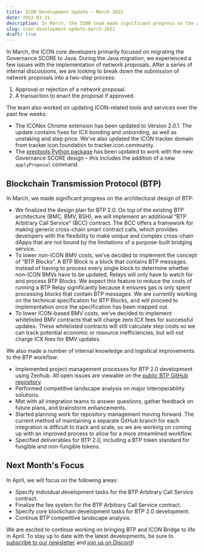 ```yaml
---
title: ICON Development Update – March 2022
date: 2022-03-31
description: In March, the ICON team made significant progress on the architectural design of BTP and updates to the ICON Governance SCORE.
slug: icon-development-update-march-2022
draft: true
---
```


In March, the ICON core developers primarily focused on migrating the Governance SCORE to Java. During the Java migration, we experienced a few issues with the implementation of network proposals. After a series of internal discussions, we are looking to break down the submission of network proposals into a two-step process:

1. Approval or rejection of a network proposal.
2. A transaction to enact the proposal if approved.

The team also worked on updating ICON-related tools and services over the past few weeks:

* The ICONex Chrome extension has been updated to Version 2.0.1. The update contains fixes for ICX bonding and unbonding, as well as unstaking and step price. We’ve also updated the ICON tracker domain from tracker.icon.foundation to tracker.icon.community.
* The [preptools Python package](https://pypi.org/project/preptools/) has been updated to work with the new Governance SCORE design – this includes the addition of a new `applyProposal` command.

## Blockchain Transmission Protocol (BTP)

In March, we made significant progress on the architectural design of BTP:

* We finalized the design plan for BTP 2.0. On top of the existing BTP architecture (BMC, BMV, BSH), we will implement an additional “BTP Arbitrary Call Service” (BCC) contract. The BCC offers a framework for making generic cross-chain smart contract calls, which provides developers with the flexibility to make unique and complex cross-chain dApps that are not bound by the limitations of a purpose-built bridging service.
* To lower non-ICON BMV costs, we’ve decided to implement the concept of “BTP Blocks”. A BTP Block is a block that contains BTP messages. Instead of having to process every single block to determine whether non-ICON BMVs have to be updated, Relays will only have to watch for and process BTP Blocks. We expect this feature to reduce the costs of running a BTP Relay significantly because it ensures gas is only spent processing blocks that contain BTP messages. We are currently working on the technical specification for BTP Blocks, and will proceed to implementation once the specification has been mapped out.
* To lower ICON-based BMV costs, we’ve decided to implement whitelisted BMV contracts that will charge zero ICX fees for successful updates. These whitelisted contracts will still calculate step costs so we can track potential economic or resource inefficiencies, but will not charge ICX fees for BMV updates.

We also made a number of internal knowledge and logistical improvements to the BTP workflow:

* Implemented project management processes for BTP 2.0 development using Zenhub. All open issues are viewable on the [public BTP GitHub repository](https://github.com/icon-project/btp/issues).
* Performed competitive landscape analysis on major interoperability solutions.
* Met with all integration teams to answer questions, gather feedback on future plans, and brainstorm enhancements.
* Started planning work for repository management moving forward. The current method of maintaining a separate GitHub branch for each integration is difficult to track and scale, so we are working on coming up with an improved process to allow for a more streamlined workflow.
* Specified deliverables for BTP 2.0, including a BTP token standard for fungible and non-fungible tokens.

## Next Month's Focus

In April, we will focus on the following areas:

* Specify individual development tasks for the BTP Arbitrary Call Service contract.
* Finalize the fee system for the BTP Arbitrary Call Service contract.
* Specify core blockchain development tasks for BTP 2.0 development.
* Continue BTP competitive landscape analysis.

We are excited to continue working on bringing BTP and ICON Bridge to life in April. To stay up to date with the latest developments, be sure to [subscribe to our newsletter](https://foundation.us15.list-manage.com/subscribe?u=d8b1e5594bd92c54dc0c7141c&id=fbc02bbf32) and [join us on Discord](https://discord.com/invite/7a75Hf3cFm)!



